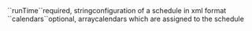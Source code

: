 <tr><td>``runTime``</td><td>required, string</td><td>configuration of a schedule in xml format</td><td></td><td></td></tr>
<tr><td>``calendars``</td><td>optional, array</td><td>calendars which are assigned to the schedule</td><td></td><td></td></tr>
    